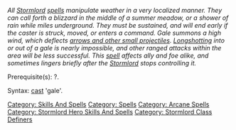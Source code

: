 *All [Stormlord](:Category:_Stormlords "wikilink")
[spells](:Category:_Spells "wikilink") manipulate weather in a very
localized manner. They can call forth a blizzard in the middle of a
summer meadow, or a shower of rain while miles underground. They must be
sustained, and will end early if the caster is struck, moved, or enters
a command. Gale summons a high wind, which deflects [arrows and other
small projectiles](:Category:_Ammunition "wikilink").
[Longshotting](Longshot "wikilink") into or out of a gale is nearly
impossible, and other ranged attacks within the area will be less
successful. This [spell](:Category:_Spells "wikilink") affects ally and
foe alike, and sometimes lingers briefly after the
[Stormlord](:Category:_Stormlords "wikilink") stops controlling it.*

Prerequisite(s): ?.

Syntax: [cast](Cast "wikilink") 'gale'.

[Category: Skills And Spells](Category:_Skills_And_Spells "wikilink")
[Category: Spells](Category:_Spells "wikilink") [Category: Arcane
Spells](Category:_Arcane_Spells "wikilink") [Category: Stormlord Hero
Skills And
Spells](Category:_Stormlord_Hero_Skills_And_Spells "wikilink")
[Category: Stormlord Class
Definers](Category:_Stormlord_Class_Definers "wikilink")
